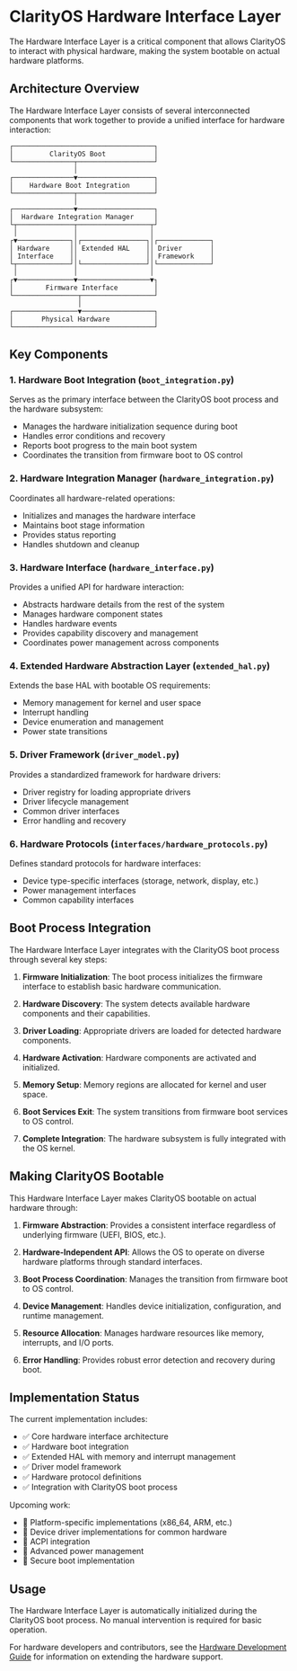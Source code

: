 # ClarityOS Hardware Interface Layer

The Hardware Interface Layer is a critical component that allows ClarityOS to interact with physical hardware, making the system bootable on actual hardware platforms.

## Architecture Overview

The Hardware Interface Layer consists of several interconnected components that work together to provide a unified interface for hardware interaction:

```
┌───────────────────────────────────┐
│         ClarityOS Boot            │
└───────────────┬───────────────────┘
                │
┌───────────────▼───────────────────┐
│    Hardware Boot Integration      │
└───────────────┬───────────────────┘
                │
┌───────────────▼───────────────────┐
│  Hardware Integration Manager     │
└┬──────────────┬──────────────────┬┘
 │              │                  │
┌▼─────────────┐│┌────────────────┐│┌─────────────┐
│ Hardware     ││ Extended HAL    ││ Driver       │
│ Interface    ││                 ││ Framework    │
└┬─────────────┘│└────────────────┘│└─────────────┘
 │              │                  │
┌▼──────────────▼──────────────────▼┐
│        Firmware Interface         │
└────────────────┬──────────────────┘
                 │
┌────────────────▼──────────────────┐
│       Physical Hardware           │
└───────────────────────────────────┘
```

## Key Components

### 1. Hardware Boot Integration (`boot_integration.py`)

Serves as the primary interface between the ClarityOS boot process and the hardware subsystem:

- Manages the hardware initialization sequence during boot
- Handles error conditions and recovery
- Reports boot progress to the main boot system
- Coordinates the transition from firmware boot to OS control

### 2. Hardware Integration Manager (`hardware_integration.py`)

Coordinates all hardware-related operations:

- Initializes and manages the hardware interface
- Maintains boot stage information
- Provides status reporting
- Handles shutdown and cleanup

### 3. Hardware Interface (`hardware_interface.py`)

Provides a unified API for hardware interaction:

- Abstracts hardware details from the rest of the system
- Manages hardware component states
- Handles hardware events
- Provides capability discovery and management
- Coordinates power management across components

### 4. Extended Hardware Abstraction Layer (`extended_hal.py`)

Extends the base HAL with bootable OS requirements:

- Memory management for kernel and user space
- Interrupt handling
- Device enumeration and management
- Power state transitions

### 5. Driver Framework (`driver_model.py`)

Provides a standardized framework for hardware drivers:

- Driver registry for loading appropriate drivers
- Driver lifecycle management
- Common driver interfaces
- Error handling and recovery

### 6. Hardware Protocols (`interfaces/hardware_protocols.py`)

Defines standard protocols for hardware interfaces:

- Device type-specific interfaces (storage, network, display, etc.)
- Power management interfaces
- Common capability interfaces

## Boot Process Integration

The Hardware Interface Layer integrates with the ClarityOS boot process through several key steps:

1. **Firmware Initialization**: The boot process initializes the firmware interface to establish basic hardware communication.

2. **Hardware Discovery**: The system detects available hardware components and their capabilities.

3. **Driver Loading**: Appropriate drivers are loaded for detected hardware components.

4. **Hardware Activation**: Hardware components are activated and initialized.

5. **Memory Setup**: Memory regions are allocated for kernel and user space.

6. **Boot Services Exit**: The system transitions from firmware boot services to OS control.

7. **Complete Integration**: The hardware subsystem is fully integrated with the OS kernel.

## Making ClarityOS Bootable

This Hardware Interface Layer makes ClarityOS bootable on actual hardware through:

1. **Firmware Abstraction**: Provides a consistent interface regardless of underlying firmware (UEFI, BIOS, etc.).

2. **Hardware-Independent API**: Allows the OS to operate on diverse hardware platforms through standard interfaces.

3. **Boot Process Coordination**: Manages the transition from firmware boot to OS control.

4. **Device Management**: Handles device initialization, configuration, and runtime management.

5. **Resource Allocation**: Manages hardware resources like memory, interrupts, and I/O ports.

6. **Error Handling**: Provides robust error detection and recovery during boot.

## Implementation Status

The current implementation includes:

- ✅ Core hardware interface architecture
- ✅ Hardware boot integration
- ✅ Extended HAL with memory and interrupt management
- ✅ Driver model framework
- ✅ Hardware protocol definitions
- ✅ Integration with ClarityOS boot process

Upcoming work:

- 🔄 Platform-specific implementations (x86_64, ARM, etc.)
- 🔄 Device driver implementations for common hardware
- 🔄 ACPI integration
- 🔄 Advanced power management
- 🔄 Secure boot implementation

## Usage

The Hardware Interface Layer is automatically initialized during the ClarityOS boot process. No manual intervention is required for basic operation.

For hardware developers and contributors, see the [Hardware Development Guide](../docs/hardware_development.md) for information on extending the hardware support.
